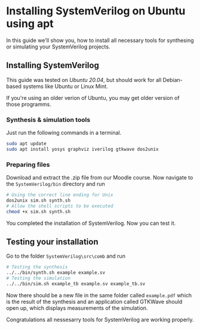 # Installing SystemVerilog on Ubuntu using apt

In this guide we'll show you, how to install all necessary tools for synthesing or simulating your SystemVerilog projects.

## Installing SystemVerilog

This guide was tested on *Ubuntu 20.04*, but should work for all Debian-based systems like Ubuntu or Linux Mint.

If you're using an older verion of Ubuntu, you may get older version of those programms.

### Synthesis & simulation tools
Just run the following commands in a terminal.
```sh
sudo apt update
sudo apt install yosys graphviz iverilog gtkwave dos2unix
```

### Preparing files
Download and extract the .zip file from our Moodle course.
Now navigate to the `SystemVerilog/bin` directory and run
```sh
# Using the correct line ending for Unix
dos2unix sim.sh synth.sh
# Allow the shell scripts to be executed
chmod +x sim.sh synth.sh
```

You completed the installation of SystemVerilog. Now you can test it.

## Testing your installation

Go to the folder `SystemVerilog\src\comb` and run
```sh
# Testing the synthesis
../../bin/synth.sh example example.sv
# Testing the simulation
../../bin/sim.sh example_tb example.sv example_tb.sv
```

Now there should be a new file in the same folder called `example.pdf` which is the result of the synthesis and an application called GTKWave should open up, which displays measurements of the simulation.

Congratulations all nessesarry tools for SystemVerilog are working properly.